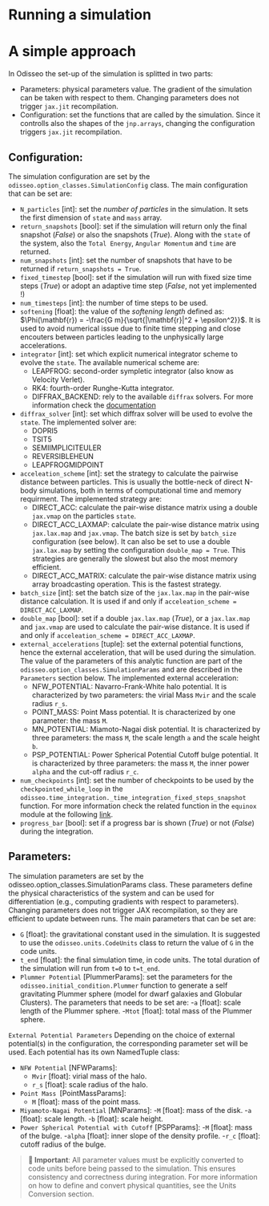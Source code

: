 Running a simulation
====================

# A simple approach

In Odisseo the set-up of the simulation is splitted in two parts:
- Parameters: physical parameters value. The gradient of the simulation can be taken with respect to them. Changing parameters does not trigger `jax.jit` recompilation. 
- Configuration: set the functions that are called by the simulation. Since it controlls also the shapes of the `jnp.arrays`, changing the configuration triggers `jax.jit` recompilation. 


## Configuration:

The simulation configuration are set by the `odisseo.option_classes.SimulationConfig` class. The main configuration that can be set are:
- `N_particles` [int]: set the *number of particles* in the simulation. It sets the first dimension of `state` and `mass` array.
- `return_snapshots` [bool]: set if the simulation will return only the final snapshot (*False*) or also the snapshots (*True*). Along with the `state` of the system, also the  `Total Energy`, `Angular Momentum` and `time` are returned.
- `num_snapshots` [int]: set the number of snapshots that have to be returned if `return_snapshots = True`.
- `fixed_timestep` [bool]: set if the simulation will run with fixed size time steps (*True*) or adopt an adaptive time step (*False*, not yet implemented !)
- `num_timesteps` [int]: the number of time steps to be used. 
- `softening` [float]: the value of the *softening length* defined as:
$\Phi(\mathbf{r}) = -\frac{G m}{\sqrt{|\mathbf{r}|^2 + \epsilon^2}}$. It is used to avoid numerical issue due to finite time stepping and close encouters between particles leading to the unphysically large accelerations.
- `integrator` [int]: set which explicit numerical integrator scheme to evolve the `state`. The available numerical scheme are:
    - LEAPFROG: second-order sympletic integrator (also know as Velocity Verlet). 
    - RK4: fourth-order Runghe-Kutta integrator.
    - DIFFRAX_BACKEND: rely to the available `diffrax` solvers. For more information check the [documentation](https://docs.kidger.site/diffrax/)
- `diffrax_solver` [int]: set which diffrax solver will be used to evolve the `state`. The implemented solver are:
    - DOPRI5 
    - TSIT5 
    - SEMIIMPLICITEULER 
    - REVERSIBLEHEUN 
    - LEAPFROGMIDPOINT 
- `acceleation_scheme` [int]: set the strategy to calculate the pairwise distance between particles. This is usually the bottle-neck of direct N-body simulations, both in terms of computational time and memory requirment. The implemented strategy are:
    - DIRECT_ACC: calculate the pair-wise distance matrix using a double `jax.vmap` on the particles `state`.
    - DIRECT_ACC_LAXMAP: calculate the pair-wise distance matrix using `jax.lax.map` and `jax.vmap`. The batch size is set by `batch_size` configuration (see below). It can also be set to use a double `jax.lax.map` by setting the configuration `double_map = True`. This strategies are generally the slowest but also the most memory efficient. 
    - DIRECT_ACC_MATRIX: calculate the pair-wise distance matrix using array broadcasting operation. This is the fastest strategy.
- `batch_size` [int]: set the batch size of the `jax.lax.map` in the pair-wise distance calculation. It is used if and only if `acceleation_scheme = DIRECT_ACC_LAXMAP`.
- `double_map` [bool]: set if a double `jax.lax.map` (*True*), or a `jax.lax.map` and `jax.vmap` are used to calculate the pair-wise distance. It is used if and only if `acceleation_scheme = DIRECT_ACC_LAXMAP`.
- `external_accelerations` [tuple]: set the external potential functions, hence the external acceleration, that will be used during the simulation. The value of the parameters of this analytic function are part of the `odisseo.option_classes.SimulationParams` and are described in the `Parameters` section below. The implemented external acceleration:
    - NFW_POTENTIAL: Navarro-Frank-White halo potential. It is characterized by two parameters: the virial Mass `Mvir` and the scale radius `r_s`.
    - POINT_MASS: Point Mass potential. It is characterized by one parameter: the mass `M`. 
    - MN_POTENTIAL: Miamoto-Nagai disk potential. It is characterized by three parameters:
    the mass `M`, the scale length `a` and the scale height `b`.
    - PSP_POTENTIAL: Power Spherical Potential Cutoff bulge potential. It is characterized by three parameters: the mass `M`, the inner power `alpha` and the cut-off radius `r_c`.
- `num_checkpoints` [int]: set the number of checkpoints to be used by the `checkpointed_while_loop` in the `odisseo.time_integration._time_integration_fixed_steps_snapshot` function. For more information check the related function in the `equinox` module at the following [link](https://github.com/patrick-kidger/equinox/blob/main/equinox/internal/_loop/checkpointed.py).
- `progress_bar` [bool]: set if a progress bar is shown (*True*) or not (*False*) during the integration.

## Parameters:
The simulation parameters are set by the odisseo.option_classes.SimulationParams class. These parameters define the physical characteristics of the system and can be used for differentiation (e.g., computing gradients with respect to parameters). Changing parameters does not trigger JAX recompilation, so they are efficient to update between runs.
The main parameters that can be set are:

- `G` [float]: the gravitational constant used in the simulation. It is suggested to use the `odisseo.units.CodeUnits` class to return the value of `G` in the code units.
- `t_end` [float]: the final simulation time, in code units. The total duration of the simulation will run from `t=0` to `t=t_end`.
- `Plummer Potential` [PlummerParams]: set the parameters for the `odisseo.initial_condition.Plummer` function to generate a self gravitating Plummer sphere (model for dwarf galaxies and Globular Clusters). The parameters that needs to be set are:
    -`a` [float]: scale length of the Plummer sphere.
    -`Mtot` [float]: total mass of the Plummer sphere.

`External Potential Parameters`
Depending on the choice of external potential(s) in the configuration, the corresponding parameter set will be used. Each potential has its own NamedTuple class:
- `NFW Potential` [NFWParams]:
    - `Mvir` [float]: virial mass of the halo.
    - `r_s` [float]: scale radius of the halo.
- `Point Mass `[PointMassParams]:
    - `M` [float]: mass of the point mass.
- `Miyamoto-Nagai Potential` [MNParams]:
    -`M` [float]: mass of the disk.
    -`a` [float]: scale length.
    -`b` [float]: scale height.
- `Power Spherical Potential with Cutoff` [PSPParams]:
    -`M` [float]: mass of the bulge.
    -`alpha` [float]: inner slope of the density profile.
    -`r_c` [float]: cutoff radius of the bulge.

> **📌 Important**: All parameter values must be explicitly converted to code units before being passed to the simulation. This ensures consistency and correctness during integration. For more information on how to define and convert physical quantities, see the Units Conversion section.

